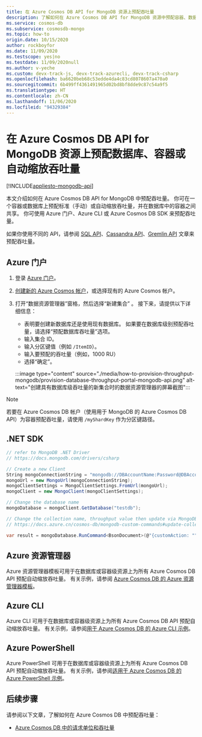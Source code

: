 ```yaml
---
title: 在 Azure Cosmos DB API for MongoDB 资源上预配吞吐量
description: 了解如何在 Azure Cosmos DB API for MongoDB 资源中预配容器、数据库和自动缩放吞吐量。 你将使用 Azure 门户、CLI、PowerShell 和其他各种 SDK。
ms.service: cosmos-db
ms.subservice: cosmosdb-mongo
ms.topic: how-to
origin.date: 10/15/2020
author: rockboyfor
ms.date: 11/09/2020
ms.testscope: yes|no
ms.testdate: 11/09/2020null
ms.author: v-yeche
ms.custom: devx-track-js, devx-track-azurecli, devx-track-csharp
ms.openlocfilehash: ba6620beb68c53edde4da4c83cd8078607a470a0
ms.sourcegitcommit: 6b499ff4361491965d02bd8bf8dde9c87c54a9f5
ms.translationtype: HT
ms.contentlocale: zh-CN
ms.lasthandoff: 11/06/2020
ms.locfileid: "94329384"
---
```

<!--Verified successfully on portal-->
<!--Verified successfully on 3.6 version-->
# <a name="provision-database-container-or-autoscale-throughput-on-azure-cosmos-db-api-for-mongodb-resources"></a>在 Azure Cosmos DB API for MongoDB 资源上预配数据库、容器或自动缩放吞吐量
[!INCLUDE[appliesto-mongodb-api](includes/appliesto-mongodb-api.md)]

本文介绍如何在 Azure Cosmos DB API for MongoDB 中预配吞吐量。 你可在一个容器或数据库上预配标准（手动）或自动缩放吞吐量，并在数据库中的容器之间共享。 你可使用 Azure 门户、Azure CLI 或 Azure Cosmos DB SDK 来预配吞吐量。

如果你使用不同的 API，请参阅 [SQL API](how-to-provision-container-throughput.md)、[Cassandra API](how-to-provision-throughput-cassandra.md)、[Gremlin API](how-to-provision-throughput-gremlin.md) 文章来预配吞吐量。

<a name="portal-mongodb"></a>
## <a name="azure-portal"></a>Azure 门户

1. 登录 [Azure 门户](https://portal.azure.cn/)。

1. [创建新的 Azure Cosmos 帐户](create-mongodb-dotnet.md#create-a-database-account)，或选择现有的 Azure Cosmos 帐户。

1. 打开“数据资源管理器”窗格，然后选择“新建集合” 。 接下来，请提供以下详细信息：

    * 表明要创建新数据库还是使用现有数据库。 如果要在数据库级别预配吞吐量，请选择“预配数据库吞吐量”选项。
    * 输入集合 ID。
    * 输入分区键值（例如 `/ItemID`）。
    * 输入要预配的吞吐量（例如，1000 RU）
    * 选择“确定”。

    :::image type="content" source="./media/how-to-provision-throughput-mongodb/provision-database-throughput-portal-mongodb-api.png" alt-text="创建具有数据库级吞吐量的新集合时的数据资源管理器的屏幕截图":::

> [!Note]
> 若要在 Azure Cosmos DB 帐户（使用用于 MongoDB 的 Azure Cosmos DB API）为容器预配吞吐量，请使用 `/myShardKey` 作为分区键路径。

<a name="dotnet-mongodb"></a>
## <a name="net-sdk"></a>.NET SDK

```csharp
// refer to MongoDB .NET Driver
// https://docs.mongodb.com/drivers/csharp

// Create a new Client
String mongoConnectionString = "mongodb://DBAccountName:Password@DBAccountName.documents.azure.cn:10255/?ssl=true&replicaSet=globaldb";
mongoUrl = new MongoUrl(mongoConnectionString);
mongoClientSettings = MongoClientSettings.FromUrl(mongoUrl);
mongoClient = new MongoClient(mongoClientSettings);

// Change the database name
mongoDatabase = mongoClient.GetDatabase("testdb");

// Change the collection name, throughput value then update via MongoDB extension commands
// https://docs.azure.cn/cosmos-db/mongodb-custom-commands#update-collection

var result = mongoDatabase.RunCommand<BsonDocument>(@"{customAction: ""UpdateCollection"", collection: ""testcollection"", offerThroughput: 400}");
```

## <a name="azure-resource-manager"></a>Azure 资源管理器

Azure 资源管理器模板可用于在数据库或容器级资源上为所有 Azure Cosmos DB API 预配自动缩放吞吐量。 有关示例，请参阅 [Azure Cosmos DB 的 Azure 资源管理器模板](templates-samples-mongodb.md)。

## <a name="azure-cli"></a>Azure CLI

Azure CLI 可用于在数据库或容器级资源上为所有 Azure Cosmos DB API 预配自动缩放吞吐量。 有关示例，请参阅[用于 Azure Cosmos DB 的 Azure CLI 示例](cli-samples-mongodb.md)。

## <a name="azure-powershell"></a>Azure PowerShell

Azure PowerShell 可用于在数据库或容器级资源上为所有 Azure Cosmos DB API 预配自动缩放吞吐量。 有关示例，请参阅[适用于 Azure Cosmos DB 的 Azure PowerShell 示例](powershell-samples-mongodb.md)。

## <a name="next-steps"></a>后续步骤

请参阅以下文章，了解如何在 Azure Cosmos DB 中预配吞吐量：

* [Azure Cosmos DB 中的请求单位和吞吐量](request-units.md)

<!-- Update_Description: new article about how to provision throughput mongodb -->
<!--NEW.date: 11/09/2020-->